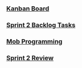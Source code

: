 ### [Kanban Board](https://dev.azure.com/sbarikiv/Gaming%20Behavioral%20Matchmaking%20System/_boards/board/t/Gaming%20Behavioral%20Matchmaking%20System%20Team/Backlog%20items)

### [Sprint 2 Backlog Tasks](https://dev.azure.com/sbarikiv/Gaming%20Behavioral%20Matchmaking%20System/_sprints/backlog/Gaming%20Behavioral%20Matchmaking%20System%20Team/Gaming%20Behavioral%20Matchmaking%20System/Sprint%202)
### [Mob Programming](https://web.microsoftstream.com/video/53f1426e-f53a-41ed-8242-ae350057f610)
### [Sprint 2 Review](https://web.microsoftstream.com/video/fc5f80d2-3980-493d-8c91-d94c22450cbe)
